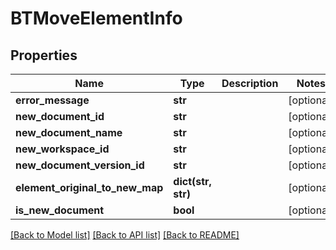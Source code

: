 # BTMoveElementInfo

## Properties
Name | Type | Description | Notes
------------ | ------------- | ------------- | -------------
**error_message** | **str** |  | [optional] 
**new_document_id** | **str** |  | [optional] 
**new_document_name** | **str** |  | [optional] 
**new_workspace_id** | **str** |  | [optional] 
**new_document_version_id** | **str** |  | [optional] 
**element_original_to_new_map** | **dict(str, str)** |  | [optional] 
**is_new_document** | **bool** |  | [optional] 

[[Back to Model list]](../README.md#documentation-for-models) [[Back to API list]](../README.md#documentation-for-api-endpoints) [[Back to README]](../README.md)


